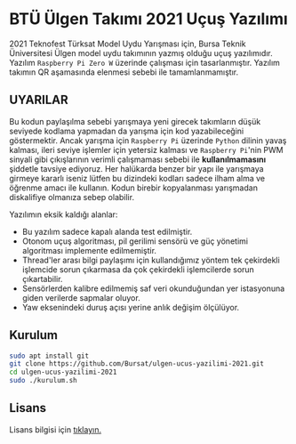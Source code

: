 # BTÜ Ülgen Takımı 2021 Uçuş Yazılımı

2021 Teknofest Türksat Model Uydu Yarışması için, Bursa Teknik Üniversitesi Ülgen model uydu takımının yazmış olduğu uçuş yazılımıdır. Yazılım `Raspberry Pi Zero W` üzerinde çalışması için tasarlanmıştır. Yazılım takımın QR aşamasında elenmesi sebebi ile tamamlanmamıştır.

## UYARILAR

Bu kodun paylaşılma sebebi yarışmaya yeni girecek takımların düşük seviyede kodlama yapmadan da yarışma için kod yazabileceğini göstermektir. Ancak yarışma için `Raspberry Pi` üzerinde `Python` dilinin yavaş kalması, ileri seviye işlemler için yetersiz kalması ve `Raspberry Pi`'nin PWM sinyali gibi çıkışlarının verimli çalışmaması  sebebi ile **kullanılmamasını** şiddetle tavsiye ediyoruz. Her halükarda benzer bir yapı ile yarışmaya girmeye kararlı iseniz lütfen bu dizindeki kodları sadece ilham alma ve öğrenme amacı ile kullanın. Kodun birebir kopyalanması yarışmadan diskalifiye olmanıza sebep olabilir.

Yazılımın eksik kaldığı alanlar:

* Bu yazılım sadece kapalı alanda test edilmiştir.
* Otonom uçuş algoritması, pil gerilimi sensörü ve güç yönetimi algoritması implemente edilmemiştir.
* Thread'ler arası bilgi paylaşımı için kullandığımız yöntem tek çekirdekli işlemcide sorun çıkarmasa da çok çekirdekli işlemcilerde sorun çıkartabilir.
* Sensörlerden kalibre edilmemiş saf veri okunduğundan yer istasyonuna giden verilerde sapmalar oluyor.
* Yaw eksenindeki duruş açısı yerine anlık değişim ölçülüyor.

## Kurulum

```bash
sudo apt install git
git clone https://github.com/Bursat/ulgen-ucus-yazilimi-2021.git
cd ulgen-ucus-yazilimi-2021
sudo ./kurulum.sh
```

## Lisans

Lisans bilgisi için [tıklayın.](LICENSE)
